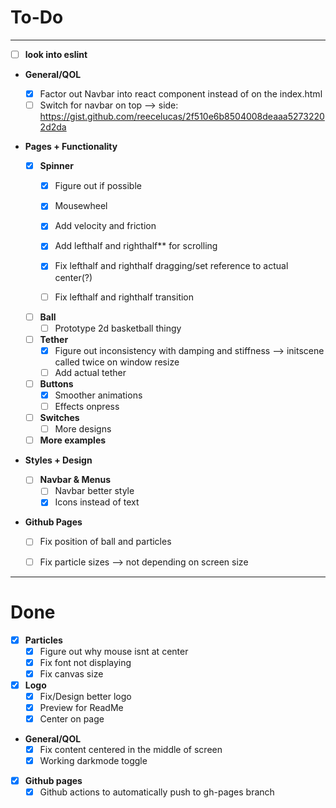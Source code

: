# To-Do 
___

- [ ] **look into eslint**

- **General/QOL**
  - [x] Factor out Navbar into react component instead of on the index.html
  - [ ] Switch for navbar on top --> side: https://gist.github.com/reecelucas/2f510e6b8504008deaaa52732202d2da

- **Pages + Functionality**
  - [x] **Spinner**
    - [x] Figure out if possible
    - [x] Mousewheel
    - [x] Add velocity and friction
    - [x] Add lefthalf and righthalf** for scrolling
    - [x] Fix lefthalf and righthalf dragging/set reference to actual center(?)

    - [ ] Fix lefthalf and righthalf transition

  - [ ] **Ball**
    - [ ] Prototype 2d basketball thingy

  - [ ] **Tether**
    - [x] Figure out inconsistency with damping and stiffness --> initscene called twice on window resize
    - [ ] Add actual tether

  - [ ] **Buttons**
    - [x] Smoother animations
    - [ ] Effects onpress

  - [ ] **Switches**
    - [ ] More designs

  - [ ] **More examples**

- **Styles + Design**

  - [ ] **Navbar & Menus**
    - [ ] Navbar better style
    - [x] Icons instead of text

- **Github Pages**
  - [ ] Fix position of ball and particles
  - [ ] Fix particle sizes --> not depending on screen size


___

# Done

  - [x] **Particles**
    - [x] Figure out why mouse isnt at center 
    - [x] Fix font not displaying
    - [x] Fix canvas size

  - [x] **Logo**
    - [x] Fix/Design better logo
    - [x] Preview for ReadMe
    - [x] Center on page

  - **General/QOL**
    - [x] Fix content centered in the middle of screen
    - [x] Working darkmode toggle

  - [x] **Github pages**
    - [x] Github actions to automatically push to gh-pages branch